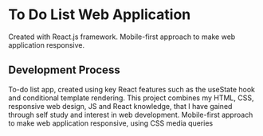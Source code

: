 # To Do List Web Application

Created with React.js framework. Mobile-first approach to make web application responsive.

## Development Process

To-do list app, created using key React features such as the useState hook and conditional template rendering. This project combines my HTML, CSS, responsive web design, JS and React knowledge, that I have gained through self study and interest in web development. Mobile-first approach to make web application responsive, using CSS media queries


